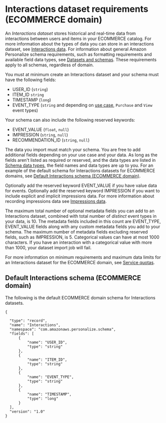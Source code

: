 # Interactions dataset requirements \(ECOMMERCE domain\)<a name="ECOMMERCE-interactions-dataset"></a>

 An *Interactions dataset* stores historical and real\-time data from interactions between users and items in your ECOMMERCE catalog\. For more information about the types of data you can store in an interactions dataset, see [Interactions data](interactions-datasets.md)\. For information about general Amazon Personalize schema requirements, such as formatting requirements and available field data types, see [Datasets and schemas](how-it-works-dataset-schema.md)\. These requirements apply to all schemas, regardless of domain\. 

 You must at minimum create an Interactions dataset and your schema must have the following fields: 
+ USER\_ID \(`string`\)
+ ITEM\_ID `string`
+ TIMESTAMP \(`long`\)
+ EVENT\_TYPE \(`string` and depending on [use case](domain-use-cases.md), `Purchase` and `View` event types\)

 Your schema can also include the following reserved keywords:
+ EVENT\_VALUE \(`float`, `null`\)
+ IMPRESSION \(`string`, `null`\)
+ RECOMMENDATION\_ID \(`string`, `null`\)

 The data you import must match your schema\. You are free to add additional fields depending on your use case and your data\. As long as the fields aren't listed as required or reserved, and the data types are listed in [Schema data types](how-it-works-dataset-schema.md#personalize-datatypes), the field names and data types are up to you\. For an example of the default schema for Interactions datasets for ECOMMERCE domains, see [Default Interactions schema \(ECOMMERCE domain\)](#ECOMMERCE-interactions-schema)\. 

 Optionally add the reserved keyword EVENT\_VALUE if you have value data for events\. Optionally add the reserved keyword IMPRESSION if you want to include explicit and implicit impressions data\. For more information about recording impressions data see [Impressions data](interactions-datasets.md#interactions-impressions-data)\. 

 The maximum total number of optional metadata fields you can add to an Interactions dataset, combined with total number of *distinct* event types in your data, is 10\. The metadata fields included in this count are EVENT\_TYPE, EVENT\_VALUE fields along with any custom metadata fields you add to your schema\. The maximum number of metadata fields excluding reserved fields, such as IMPRESSION, is 5\. Categorical values can have at most 1000 characters\. If you have an interaction with a categorical value with more than 1000, your dataset import job will fail\. 

For more information on minimum requirements and maximum data limits for an Interactions dataset for the ECOMMERCE domain, see [Service quotas](limits.md#limits-table)\.

## Default Interactions schema \(ECOMMERCE domain\)<a name="ECOMMERCE-interactions-schema"></a>

 The following is the default ECOMMERCE domain schema for Interactions datasets\. 

```
{

  "type": "record",
  "name": "Interactions",
  "namespace": "com.amazonaws.personalize.schema",
  "fields": [
      {
          "name": "USER_ID",
          "type": "string"
      },
      {
          "name": "ITEM_ID",
          "type": "string"
      },
      {
          "name": "EVENT_TYPE",
          "type": "string"
      },
      {
          "name": "TIMESTAMP",
          "type": "long"
      }
  ],
  "version": "1.0"
}
```